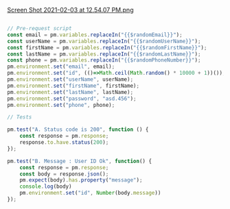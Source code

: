 [Screen Shot 2021-02-03 at 12.54.07 PM.png](https://trello-attachments.s3.amazonaws.com/6012ec6cd7a49a3ff40475f0/6012ec6dd7a49a3ff4047738/2a6c923ad5227c5ce89c657440e07081/Screen_Shot_2021-02-03_at_12.54.07_PM.png) 
```js

// Pre-request script
const email = pm.variables.replaceIn("{{$randomEmail}}");
const userName = pm.variables.replaceIn("{{$randomUserName}}");
const firstName = pm.variables.replaceIn("{{$randomFirstName}}");
const lastName = pm.variables.replaceIn("{{$randomLastName}}");
const phone = pm.variables.replaceIn("{{$randomPhoneNumber}}");
pm.environment.set("email", email);
pm.environment.set("id", (()=>Math.ceil(Math.random() * 10000 + 1))());
pm.environment.set("userName", userName);
pm.environment.set("firstName", firstName);
pm.environment.set("lastName", lastName);
pm.environment.set("password", "asd.456");
pm.environment.set("phone", phone);

// Tests

pm.test("A. Status code is 200", function () {
    const response = pm.response;
    response.to.have.status(200);
});

pm.test("B. Message : User ID Ok", function() {
    const response = pm.response;
    const body = response.json();
    pm.expect(body).has.property("message");
    console.log(body)
    pm.environment.set("id", Number(body.message))
});


```

